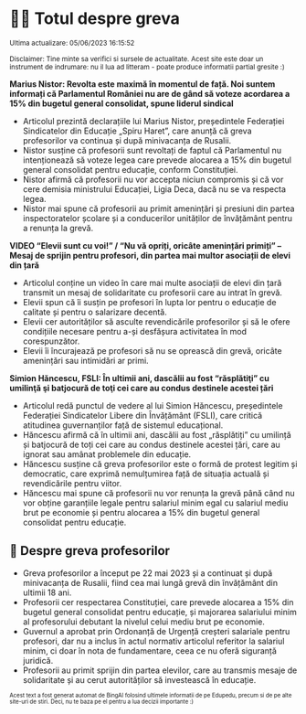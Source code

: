 # 👩‍🏫 Totul despre greva
<sub>Ultima actualizare: 05/06/2023 16:15:52</sub>

<sub>Disclaimer: Tine minte sa verifici si sursele de actualitate. Acest site este doar un instrument de indrumare: nu il lua ad litteram - poate produce informatii partial gresite :)</sub>

**Marius Nistor: Revolta este maximă în momentul de față. Noi suntem informați că Parlamentul României nu are de gând să voteze acordarea a 15% din bugetul general consolidat, spune liderul sindical**

- Articolul prezintă declarațiile lui Marius Nistor, președintele Federației Sindicatelor din Educație „Spiru Haret”, care anunță că greva profesorilor va continua și după minivacanța de Rusalii.
- Nistor susține că profesorii sunt revoltați de faptul că Parlamentul nu intenționează să voteze legea care prevede alocarea a 15% din bugetul general consolidat pentru educație, conform Constituției.
- Nistor afirmă că profesorii nu vor accepta niciun compromis și că vor cere demisia ministrului Educației, Ligia Deca, dacă nu se va respecta legea.
- Nistor mai spune că profesorii au primit amenințări și presiuni din partea inspectoratelor școlare și a conducerilor unităților de învățământ pentru a renunța la grevă.

**VIDEO “Elevii sunt cu voi!” / “Nu vă opriți, oricâte amenințări primiți” – Mesaj de sprijin pentru profesori, din partea mai multor asociații de elevi din țară**

- Articolul conține un video în care mai multe asociații de elevi din țară transmit un mesaj de solidaritate cu profesorii care au intrat în grevă.
- Elevii spun că îi susțin pe profesori în lupta lor pentru o educație de calitate și pentru o salarizare decentă.
- Elevii cer autorităților să asculte revendicările profesorilor și să le ofere condițiile necesare pentru a-și desfășura activitatea în mod corespunzător.
- Elevii îi încurajează pe profesori să nu se oprească din grevă, oricâte amenințări sau intimidări ar primi.

**Simion Hăncescu, FSLI: În ultimii ani, dascălii au fost “răsplătiţi” cu umilinţă şi batjocură de toţi cei care au condus destinele acestei țări**

- Articolul redă punctul de vedere al lui Simion Hăncescu, președintele Federației Sindicatelor Libere din Învățământ (FSLI), care critică atitudinea guvernanților față de sistemul educațional.
- Hăncescu afirmă că în ultimii ani, dascălii au fost „răsplătiți” cu umilință și batjocură de toți cei care au condus destinele acestei țări, care au ignorat sau amânat problemele din educație.
- Hăncescu susține că greva profesorilor este o formă de protest legitim și democratic, care exprimă nemulțumirea față de situația actuală și revendicările pentru viitor.
- Hăncescu mai spune că profesorii nu vor renunța la grevă până când nu vor obține garanțiile legale pentru salariul minim egal cu salariul mediu brut pe economie și pentru alocarea a 15% din bugetul general consolidat pentru educație.

## 🏫 Despre greva profesorilor

- Greva profesorilor a început pe 22 mai 2023 și a continuat și după minivacanța de Rusalii, fiind cea mai lungă grevă din învățământ din ultimii 18 ani.
- Profesorii cer respectarea Constituției, care prevede alocarea a 15% din bugetul general consolidat pentru educație, și majorarea salariului minim al profesorului debutant la nivelul celui mediu brut pe economie.
- Guvernul a aprobat prin Ordonanță de Urgență creșteri salariale pentru profesori, dar nu a inclus în actul normativ articolul referitor la salariul minim, ci doar în nota de fundamentare, ceea ce nu oferă siguranță juridică.
- Profesorii au primit sprijin din partea elevilor, care au transmis mesaje de solidaritate și au cerut autorităților să investească în educație.


<sub><sub>Acest text a fost generat automat de BingAI folosind ultimele informatii de pe Edupedu, precum si de pe alte site-uri de stiri. Deci, nu te baza pe el pentru a lua decizii importante :)</sub></sub>